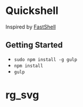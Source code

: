 # Quickshell

Inspired by [FastShell](https://github.com/HosseinKarami/fastshell)

## Getting Started

* `sudo npm install -g gulp`
* `npm install`
* `gulp`

# rg_svg
